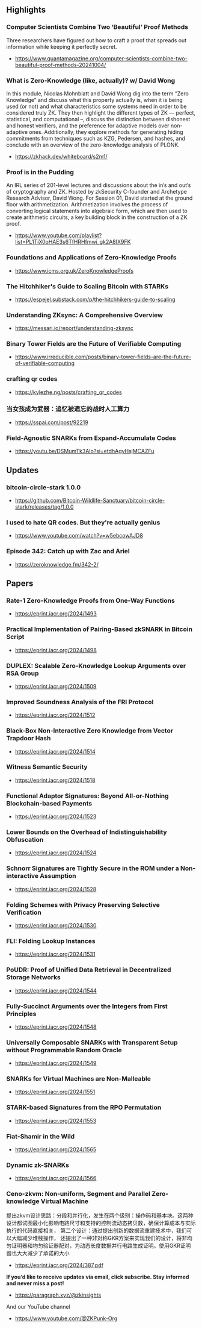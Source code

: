 ## Highlights
### Computer Scientists Combine Two ‘Beautiful’ Proof Methods
Three researchers have figured out how to craft a proof that spreads out information while keeping it perfectly secret.
- <https://www.quantamagazine.org/computer-scientists-combine-two-beautiful-proof-methods-20241004/>
### What is Zero-Knowledge (like, actually)? w/ David Wong
In this module, Nicolas Mohnblatt and David Wong dig into the term “Zero Knowledge” and discuss what this property actually is, when it is being used (or not) and what characteristics some systems need in order to be considered truly ZK. They then highlight the different types of ZK — perfect, statistical, and computational –, discuss the distinction between dishonest and honest verifiers, and the preference for adaptive models over non-adaptive ones. Additionally, they explore methods for generating hiding commitments from techniques such as KZG, Pedersen, and hashes, and conclude with an overview of the zero-knowledge analysis of PLONK.
- <https://zkhack.dev/whiteboard/s2m1/>
### Proof is in the Pudding
An IRL series of 201-level lectures and discussions about the in’s and out’s of cryptography and ZK. Hosted by zkSecurity C-founder and Archetype Research Advisor, David Wong.
For Session 01, David started at the ground floor with arithmetization. Arithmetization involves the process of converting logical statements into algebraic form, which are then used to create arithmetic circuits, a key building block in the construction of a ZK proof.
- <https://www.youtube.com/playlist?list=PL1TiX0oHAE3s6TfHRHfmwi_gk2A8IX9FK>
### Foundations and Applications of Zero-Knowledge Proofs
- <https://www.icms.org.uk/ZeroKnowledgeProofs>
### The Hitchhiker's Guide to Scaling Bitcoin with STARKs
- <https://espejel.substack.com/p/the-hitchhikers-guide-to-scaling>
### Understanding ZKsync: A Comprehensive Overview
- <https://messari.io/report/understanding-zksync>
### Binary Tower Fields are the Future of Verifiable Computing
- <https://www.irreducible.com/posts/binary-tower-fields-are-the-future-of-verifiable-computing>
### crafting qr codes
- <https://kylezhe.ng/posts/crafting_qr_codes>
### 当女孩成为武器：追忆被遗忘的战时人工算力
- <https://sspai.com/post/92219>
### Field-Agnostic SNARKs from Expand-Accumulate Codes
- <https://youtu.be/DSMumTk3Alo?si=etdhAgyHsjMCAZFu>

## Updates
### bitcoin-circle-stark 1.0.0
- <https://github.com/Bitcoin-Wildlife-Sanctuary/bitcoin-circle-stark/releases/tag/1.0.0>
### I used to hate QR codes. But they're actually genius
- <https://www.youtube.com/watch?v=w5ebcowAJD8>
### Episode 342: Catch up with Zac and Ariel
- <https://zeroknowledge.fm/342-2/>

## Papers
### Rate-1 Zero-Knowledge Proofs from One-Way Functions
- <https://eprint.iacr.org/2024/1493>
### Practical Implementation of Pairing-Based zkSNARK in Bitcoin Script
- <https://eprint.iacr.org/2024/1498>
### DUPLEX: Scalable Zero-Knowledge Lookup Arguments over RSA Group
- <https://eprint.iacr.org/2024/1509>
### Improved Soundness Analysis of the FRI Protocol
- <https://eprint.iacr.org/2024/1512>
### Black-Box Non-Interactive Zero Knowledge from Vector Trapdoor Hash
- <https://eprint.iacr.org/2024/1514>
### Witness Semantic Security
- <https://eprint.iacr.org/2024/1518>
### Functional Adaptor Signatures: Beyond All-or-Nothing Blockchain-based Payments
- <https://eprint.iacr.org/2024/1523>
### Lower Bounds on the Overhead of Indistinguishability Obfuscation
- <https://eprint.iacr.org/2024/1524>
### Schnorr Signatures are Tightly Secure in the ROM under a Non-interactive Assumption
- <https://eprint.iacr.org/2024/1528>
### Folding Schemes with Privacy Preserving Selective Verification
- <https://eprint.iacr.org/2024/1530>
### FLI: Folding Lookup Instances
- <https://eprint.iacr.org/2024/1531>
### PoUDR: Proof of Unified Data Retrieval in Decentralized Storage Networks
- <https://eprint.iacr.org/2024/1544>
### Fully-Succinct Arguments over the Integers from First Principles
- <https://eprint.iacr.org/2024/1548>
### Universally Composable SNARKs with Transparent Setup without Programmable Random Oracle
- <https://eprint.iacr.org/2024/1549>
### SNARKs for Virtual Machines are Non-Malleable
- <https://eprint.iacr.org/2024/1551>
### STARK-based Signatures from the RPO Permutation
- <https://eprint.iacr.org/2024/1553>
### Fiat-Shamir in the Wild
- <https://eprint.iacr.org/2024/1565>
### Dynamic zk-SNARKs
- <https://eprint.iacr.org/2024/1566>
### Ceno-zkvm: Non-uniform, Segment and Parallel Zero-knowledge Virtual Machine
提出zkvm设计思路：分段和并行化，发生在两个级别：操作码和基本块。这两种设计都试图最小化影响电路尺寸和支持的控制流动态拷贝数，确保计算成本与实际执行的代码直接相关， 第二个设计：通过提出创新的数据流重建技术中，我们可以大幅减少堆栈操作， 还提出了一种非对称GKR方案来实现我们的设计，将非均匀证明器和均匀验证器配对，为动态长度数据并行电路生成证明。使用GKR证明器也大大减少了承诺的大小
- <https://eprint.iacr.org/2024/387.pdf>


**If you’d like to receive updates via email, click subscribe. Stay informed and never miss a post!**

- <https://paragraph.xyz/@zkinsights>

And our YouTube channel
- <https://www.youtube.com/@ZKPunk-Org>

